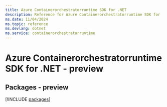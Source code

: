 ```yaml
---
title: Azure Containerorchestratorruntime SDK for .NET
description: Reference for Azure Containerorchestratorruntime SDK for .NET
ms.date: 11/04/2024
ms.topic: reference
ms.devlang: dotnet
ms.service: containerorchestratorruntime
---
```

# Azure Containerorchestratorruntime SDK for .NET - preview
## Packages - preview
[!INCLUDE [packages](containerorchestratorruntime-index.md)]
